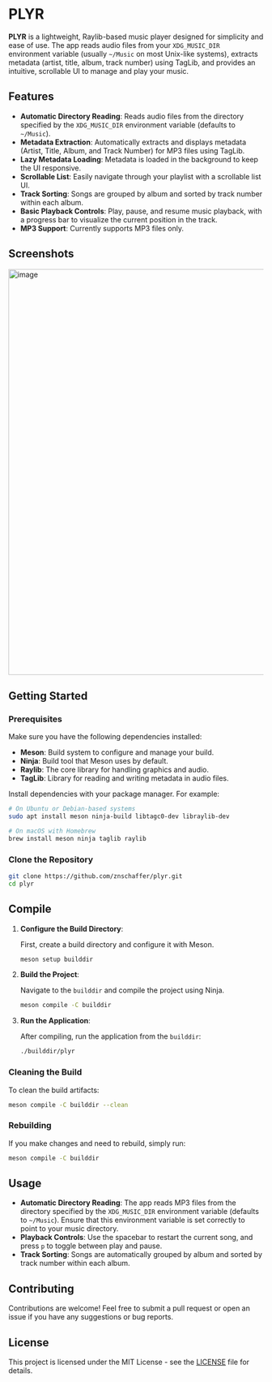 # PLYR

**PLYR** is a lightweight, Raylib-based music player designed for simplicity and ease of use. The app reads audio files from your `XDG_MUSIC_DIR` environment variable (usually `~/Music` on most Unix-like systems), extracts metadata (artist, title, album, track number) using TagLib, and provides an intuitive, scrollable UI to manage and play your music.

## Features

- **Automatic Directory Reading**: Reads audio files from the directory specified by the `XDG_MUSIC_DIR` environment variable (defaults to `~/Music`).
- **Metadata Extraction**: Automatically extracts and displays metadata (Artist, Title, Album, and Track Number) for MP3 files using TagLib.
- **Lazy Metadata Loading**: Metadata is loaded in the background to keep the UI responsive.
- **Scrollable List**: Easily navigate through your playlist with a scrollable list UI.
- **Track Sorting**: Songs are grouped by album and sorted by track number within each album.
- **Basic Playback Controls**: Play, pause, and resume music playback, with a progress bar to visualize the current position in the track.
- **MP3 Support**: Currently supports MP3 files only.

## Screenshots

<img width="800" alt="image" src="https://github.com/user-attachments/assets/197058e4-344a-4bea-bc36-03f58a953275">


## Getting Started

### Prerequisites

Make sure you have the following dependencies installed:

- **Meson**: Build system to configure and manage your build.
- **Ninja**: Build tool that Meson uses by default.
- **Raylib**: The core library for handling graphics and audio.
- **TagLib**: Library for reading and writing metadata in audio files.

Install dependencies with your package manager. For example:

```bash
# On Ubuntu or Debian-based systems
sudo apt install meson ninja-build libtagc0-dev libraylib-dev

# On macOS with Homebrew
brew install meson ninja taglib raylib
```

### Clone the Repository

```bash
git clone https://github.com/znschaffer/plyr.git
cd plyr
```

## Compile

1. **Configure the Build Directory**:

   First, create a build directory and configure it with Meson.

   ```bash
   meson setup builddir
   ```

2. **Build the Project**:

   Navigate to the `builddir` and compile the project using Ninja.

   ```bash
   meson compile -C builddir
   ```

3. **Run the Application**:

   After compiling, run the application from the `builddir`:

   ```bash
   ./builddir/plyr
   ```

### Cleaning the Build

To clean the build artifacts:

```bash
meson compile -C builddir --clean
```

### Rebuilding

If you make changes and need to rebuild, simply run:

```bash
meson compile -C builddir
```

## Usage

- **Automatic Directory Reading**: The app reads MP3 files from the directory specified by the `XDG_MUSIC_DIR` environment variable (defaults to `~/Music`). Ensure that this environment variable is set correctly to point to your music directory.
- **Playback Controls**: Use the spacebar to restart the current song, and press `p` to toggle between play and pause.
- **Track Sorting**: Songs are automatically grouped by album and sorted by track number within each album.

## Contributing

Contributions are welcome! Feel free to submit a pull request or open an issue if you have any suggestions or bug reports.

## License

This project is licensed under the MIT License - see the [LICENSE](LICENSE) file for details.
